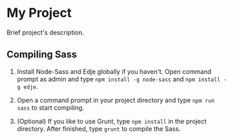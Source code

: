 # My Project

Brief project's description.

## Compiling Sass

1. Install Node-Sass and Edje globally if you haven't. Open command prompt as admin and type `npm install -g node-sass` and `npm install -g edje`.

2. Open a command prompt in your project directory and type `npm run sass` to start compiling.

3. (Optional) If you like to use Grunt, type `npm install` in the project directory. After finished, type `grunt` to compile the Sass.
